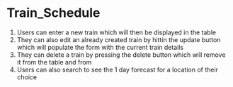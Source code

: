 # Train_Schedule

1. Users can enter a new train which will then be displayed in the table
2. They can also edit an already created train by hittin the update button which will populate the form with the current train details 
3. They can delete a train by pressing the delete button which will remove it from the table and from 
4. Users can also search to see the 1 day forecast for a location of their choice 